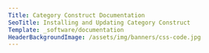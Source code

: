 ```yaml
---
Title: Category Construct Documentation
SeoTitle: Installing and Updating Category Construct
Template: _software/documentation
HeaderBackgroundImage: /assets/img/banners/css-code.jpg
---
```

